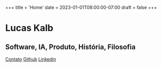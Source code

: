 +++
title = 'Home'
date = 2023-01-01T08:00:00-07:00
draft = false
+++

# Lucas Kalb
## Software, IA, Produto, História, Filosofia
[Contato](/contato) [Github](https://github.com/lucaskalb) [Linkedin](https://br.linkedin.com/in/lucas-kalb-77b3852a)

